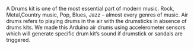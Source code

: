 A Drums kit is one of the most essential part of modern music. Rock, Metal,Country music, Pop, Blues, Jazz – almost every genres of music. Air drums refers to playing drums in the air with the drumsticks in absence of drums kits. We made this Arduino air drums using accelerometer sensors which will generate specific drum kit’s sound if drumstick or sandals are triggered.
